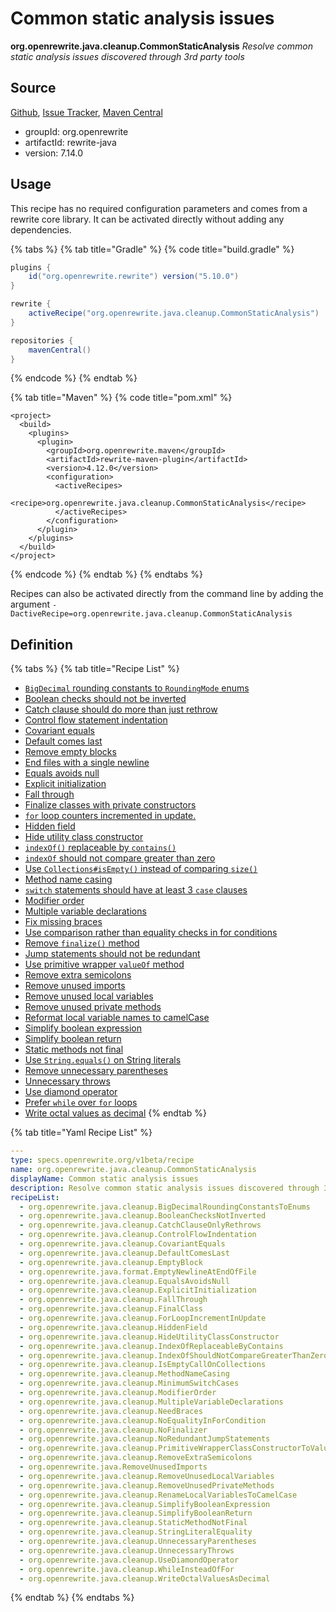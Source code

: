 # Common static analysis issues

 **org.openrewrite.java.cleanup.CommonStaticAnalysis** _Resolve common static analysis issues discovered through 3rd party tools_

## Source

[Github](https://github.com/openrewrite/rewrite), [Issue Tracker](https://github.com/openrewrite/rewrite/issues), [Maven Central](https://search.maven.org/artifact/org.openrewrite/rewrite-java/7.14.0/jar)

* groupId: org.openrewrite
* artifactId: rewrite-java
* version: 7.14.0

## Usage

This recipe has no required configuration parameters and comes from a rewrite core library. It can be activated directly without adding any dependencies.

{% tabs %}
{% tab title="Gradle" %}
{% code title="build.gradle" %}
```groovy
plugins {
    id("org.openrewrite.rewrite") version("5.10.0")
}

rewrite {
    activeRecipe("org.openrewrite.java.cleanup.CommonStaticAnalysis")
}

repositories {
    mavenCentral()
}
```
{% endcode %}
{% endtab %}

{% tab title="Maven" %}
{% code title="pom.xml" %}
```markup
<project>
  <build>
    <plugins>
      <plugin>
        <groupId>org.openrewrite.maven</groupId>
        <artifactId>rewrite-maven-plugin</artifactId>
        <version>4.12.0</version>
        <configuration>
          <activeRecipes>
            <recipe>org.openrewrite.java.cleanup.CommonStaticAnalysis</recipe>
          </activeRecipes>
        </configuration>
      </plugin>
    </plugins>
  </build>
</project>
```
{% endcode %}
{% endtab %}
{% endtabs %}

Recipes can also be activated directly from the command line by adding the argument `-DactiveRecipe=org.openrewrite.java.cleanup.CommonStaticAnalysis`

## Definition

{% tabs %}
{% tab title="Recipe List" %}
* [`BigDecimal` rounding constants to `RoundingMode` enums](bigdecimalroundingconstantstoenums.md)
* [Boolean checks should not be inverted](booleanchecksnotinverted.md)
* [Catch clause should do more than just rethrow](catchclauseonlyrethrows.md)
* [Control flow statement indentation](controlflowindentation.md)
* [Covariant equals](covariantequals.md)
* [Default comes last](defaultcomeslast.md)
* [Remove empty blocks](emptyblock.md)
* [End files with a single newline](../format/emptynewlineatendoffile.md)
* [Equals avoids null](equalsavoidsnull.md)
* [Explicit initialization](explicitinitialization.md)
* [Fall through](fallthrough.md)
* [Finalize classes with private constructors](finalclass.md)
* [`for` loop counters incremented in update.](forloopincrementinupdate.md)
* [Hidden field](hiddenfield.md)
* [Hide utility class constructor](hideutilityclassconstructor.md)
* [`indexOf()` replaceable by `contains()`](indexofreplaceablebycontains.md)
* [`indexOf` should not compare greater than zero](indexofshouldnotcomparegreaterthanzero.md)
* [Use `Collections#isEmpty()` instead of comparing `size()`](isemptycalloncollections.md)
* [Method name casing](methodnamecasing.md)
* [`switch` statements should have at least 3 `case` clauses](minimumswitchcases.md)
* [Modifier order](modifierorder.md)
* [Multiple variable declarations](multiplevariabledeclarations.md)
* [Fix missing braces](needbraces.md)
* [Use comparison rather than equality checks in for conditions](noequalityinforcondition.md)
* [Remove `finalize()` method](nofinalizer.md)
* [Jump statements should not be redundant](noredundantjumpstatements.md)
* [Use primitive wrapper `valueOf` method](primitivewrapperclassconstructortovalueof.md)
* [Remove extra semicolons](removeextrasemicolons.md)
* [Remove unused imports](../removeunusedimports.md)
* [Remove unused local variables](removeunusedlocalvariables.md)
* [Remove unused private methods](removeunusedprivatemethods.md)
* [Reformat local variable names to camelCase](renamelocalvariablestocamelcase.md)
* [Simplify boolean expression](simplifybooleanexpression.md)
* [Simplify boolean return](simplifybooleanreturn.md)
* [Static methods not final](staticmethodnotfinal.md)
* [Use `String.equals()` on String literals](stringliteralequality.md)
* [Remove unnecessary parentheses](unnecessaryparentheses.md)
* [Unnecessary throws](unnecessarythrows.md)
* [Use diamond operator](usediamondoperator.md)
* [Prefer `while` over `for` loops](whileinsteadoffor.md)
* [Write octal values as decimal](writeoctalvaluesasdecimal.md)
{% endtab %}

{% tab title="Yaml Recipe List" %}
```yaml
---
type: specs.openrewrite.org/v1beta/recipe
name: org.openrewrite.java.cleanup.CommonStaticAnalysis
displayName: Common static analysis issues
description: Resolve common static analysis issues discovered through 3rd party tools
recipeList:
  - org.openrewrite.java.cleanup.BigDecimalRoundingConstantsToEnums
  - org.openrewrite.java.cleanup.BooleanChecksNotInverted
  - org.openrewrite.java.cleanup.CatchClauseOnlyRethrows
  - org.openrewrite.java.cleanup.ControlFlowIndentation
  - org.openrewrite.java.cleanup.CovariantEquals
  - org.openrewrite.java.cleanup.DefaultComesLast
  - org.openrewrite.java.cleanup.EmptyBlock
  - org.openrewrite.java.format.EmptyNewlineAtEndOfFile
  - org.openrewrite.java.cleanup.EqualsAvoidsNull
  - org.openrewrite.java.cleanup.ExplicitInitialization
  - org.openrewrite.java.cleanup.FallThrough
  - org.openrewrite.java.cleanup.FinalClass
  - org.openrewrite.java.cleanup.ForLoopIncrementInUpdate
  - org.openrewrite.java.cleanup.HiddenField
  - org.openrewrite.java.cleanup.HideUtilityClassConstructor
  - org.openrewrite.java.cleanup.IndexOfReplaceableByContains
  - org.openrewrite.java.cleanup.IndexOfShouldNotCompareGreaterThanZero
  - org.openrewrite.java.cleanup.IsEmptyCallOnCollections
  - org.openrewrite.java.cleanup.MethodNameCasing
  - org.openrewrite.java.cleanup.MinimumSwitchCases
  - org.openrewrite.java.cleanup.ModifierOrder
  - org.openrewrite.java.cleanup.MultipleVariableDeclarations
  - org.openrewrite.java.cleanup.NeedBraces
  - org.openrewrite.java.cleanup.NoEqualityInForCondition
  - org.openrewrite.java.cleanup.NoFinalizer
  - org.openrewrite.java.cleanup.NoRedundantJumpStatements
  - org.openrewrite.java.cleanup.PrimitiveWrapperClassConstructorToValueOf
  - org.openrewrite.java.cleanup.RemoveExtraSemicolons
  - org.openrewrite.java.RemoveUnusedImports
  - org.openrewrite.java.cleanup.RemoveUnusedLocalVariables
  - org.openrewrite.java.cleanup.RemoveUnusedPrivateMethods
  - org.openrewrite.java.cleanup.RenameLocalVariablesToCamelCase
  - org.openrewrite.java.cleanup.SimplifyBooleanExpression
  - org.openrewrite.java.cleanup.SimplifyBooleanReturn
  - org.openrewrite.java.cleanup.StaticMethodNotFinal
  - org.openrewrite.java.cleanup.StringLiteralEquality
  - org.openrewrite.java.cleanup.UnnecessaryParentheses
  - org.openrewrite.java.cleanup.UnnecessaryThrows
  - org.openrewrite.java.cleanup.UseDiamondOperator
  - org.openrewrite.java.cleanup.WhileInsteadOfFor
  - org.openrewrite.java.cleanup.WriteOctalValuesAsDecimal
```
{% endtab %}
{% endtabs %}

